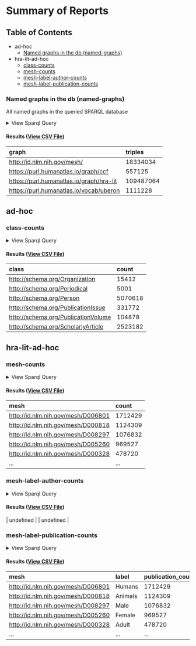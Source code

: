 # Summary of Reports

  ## Table of Contents

* ad-hoc
  * [Named graphs in the db (named-graphs)](#named-graphs)
* hra-lit-ad-hoc
  * [class-counts](#class-counts)
  * [mesh-counts](#mesh-counts)
  * [mesh-label-author-counts](#mesh-label-author-counts)
  * [mesh-label-publication-counts](#mesh-label-publication-counts)



### <a id="named-graphs"></a>Named graphs in the db (named-graphs)

All named graphs in the queried SPARQL database

<details>
  <summary>View Sparql Query</summary>

```sparql
#+ summary: Named graphs in the db
#+ description: All named graphs in the queried SPARQL database

SELECT ?graph (COUNT(*) as ?triples) WHERE {
  GRAPH ?graph {
    ?s ?p ?o .
  }
}
GROUP BY ?graph
ORDER BY ?graph

```

([View Source](../../../reports/ad-hoc/named-graphs.rq))
</details>

#### Results ([View CSV File](reports/ad-hoc/named-graphs.csv))

| graph | triples |
| :--- | :--- |
| http://id.nlm.nih.gov/mesh/ | 18334034 |
| https://purl.humanatlas.io/graph/ccf | 557125 |
| https://purl.humanatlas.io/graph/hra-lit | 109487064 |
| https://purl.humanatlas.io/vocab/uberon | 1111228 |

## ad-hoc

### <a id="class-counts"></a>class-counts



<details>
  <summary>View Sparql Query</summary>

```sparql
PREFIX schema: <http://schema.org/>
PREFIX meshv: <http://id.nlm.nih.gov/mesh/vocab#>
PREFIX rdfs: <http://www.w3.org/2000/01/rdf-schema#>
PREFIX MESH: <http://id.nlm.nih.gov/mesh/>
PREFIX HRAlit: <https://purl.humanatlas.io/graph/hra-lit>

SELECT ?class (COUNT(*) as ?count)
FROM HRAlit:
WHERE {
  [] a ?class .
}
GROUP BY ?class
ORDER BY ?class

```

([View Source](../../../reports/hra-lit-ad-hoc/class-counts.rq))
</details>

#### Results ([View CSV File](reports/hra-lit-ad-hoc/class-counts.csv))

| class | count |
| :--- | :--- |
| http://schema.org/Organization | 15412 |
| http://schema.org/Periodical | 5001 |
| http://schema.org/Person | 5070618 |
| http://schema.org/PublicationIssue | 331772 |
| http://schema.org/PublicationVolume | 104878 |
| http://schema.org/ScholarlyArticle | 2523182 |

## hra-lit-ad-hoc

### <a id="mesh-counts"></a>mesh-counts



<details>
  <summary>View Sparql Query</summary>

```sparql
PREFIX schema: <http://schema.org/>
PREFIX meshv: <http://id.nlm.nih.gov/mesh/vocab#>
PREFIX rdfs: <http://www.w3.org/2000/01/rdf-schema#>
PREFIX MESH: <http://id.nlm.nih.gov/mesh/>
PREFIX HRAlit: <https://purl.humanatlas.io/graph/hra-lit>

SELECT ?mesh (COUNT(*) as ?count)
FROM HRAlit:
WHERE {
  [] schema:about ?mesh .
}
GROUP BY ?mesh
ORDER BY DESC(?count)

```

([View Source](../../../reports/hra-lit-ad-hoc/mesh-counts.rq))
</details>

#### Results ([View CSV File](reports/hra-lit-ad-hoc/mesh-counts.csv))

| mesh | count |
| :--- | :--- |
| http://id.nlm.nih.gov/mesh/D006801 | 1712429 |
| http://id.nlm.nih.gov/mesh/D000818 | 1124309 |
| http://id.nlm.nih.gov/mesh/D008297 | 1076832 |
| http://id.nlm.nih.gov/mesh/D005260 | 969527 |
| http://id.nlm.nih.gov/mesh/D000328 | 478720 |
| ... | ... |


### <a id="mesh-label-author-counts"></a>mesh-label-author-counts



<details>
  <summary>View Sparql Query</summary>

```sparql
PREFIX schema: <http://schema.org/>
PREFIX meshv: <http://id.nlm.nih.gov/mesh/vocab#>
PREFIX rdfs: <http://www.w3.org/2000/01/rdf-schema#>
PREFIX MESH: <http://id.nlm.nih.gov/mesh/>
PREFIX HRAlit: <https://purl.humanatlas.io/graph/hra-lit>

SELECT ?mesh (SAMPLE(?label) as ?label) (COUNT(DISTINCT(?person)) as ?author_count)

WITH {
  SELECT ?mesh (COUNT(*) as ?count)
  WHERE {
    GRAPH HRAlit: { [] schema:about ?mesh . }
  }
  GROUP BY ?mesh
  ORDER BY DESC(?count)
  LIMIT 100
} AS %topmesh

WHERE {
  GRAPH HRAlit: {
    INCLUDE %topmesh
    [] a schema:ScholarlyArticle ;
      schema:about ?mesh ;
      schema:author ?person .
  }
  GRAPH MESH: {
    INCLUDE %topmesh
    ?mesh rdfs:label ?label
  }
}
GROUP BY ?mesh
ORDER BY DESC(?author_count)

```

([View Source](../../../reports/hra-lit-ad-hoc/mesh-label-author-counts.rq))
</details>

#### Results ([View CSV File](reports/hra-lit-ad-hoc/mesh-label-author-counts.csv))

| undefined |
| undefined |



### <a id="mesh-label-publication-counts"></a>mesh-label-publication-counts



<details>
  <summary>View Sparql Query</summary>

```sparql
PREFIX schema: <http://schema.org/>
PREFIX meshv: <http://id.nlm.nih.gov/mesh/vocab#>
PREFIX rdfs: <http://www.w3.org/2000/01/rdf-schema#>
PREFIX MESH: <http://id.nlm.nih.gov/mesh/>
PREFIX HRAlit: <https://purl.humanatlas.io/graph/hra-lit>

SELECT ?mesh (SAMPLE(?label) as ?label) (COUNT(DISTINCT(?publication)) as ?publication_count)
WHERE {
  GRAPH HRAlit: {
    ?publication a schema:ScholarlyArticle ;
      schema:about ?mesh .
  }
  GRAPH MESH: {
    ?mesh rdfs:label ?label
  }
}
GROUP BY ?mesh
ORDER BY DESC(?publication_count)

```

([View Source](../../../reports/hra-lit-ad-hoc/mesh-label-publication-counts.rq))
</details>

#### Results ([View CSV File](reports/hra-lit-ad-hoc/mesh-label-publication-counts.csv))

| mesh | label | publication_count |
| :--- | :--- | :--- |
| http://id.nlm.nih.gov/mesh/D006801 | Humans | 1712429 |
| http://id.nlm.nih.gov/mesh/D000818 | Animals | 1124309 |
| http://id.nlm.nih.gov/mesh/D008297 | Male | 1076832 |
| http://id.nlm.nih.gov/mesh/D005260 | Female | 969527 |
| http://id.nlm.nih.gov/mesh/D000328 | Adult | 478720 |
| ... | ... | ... |


  